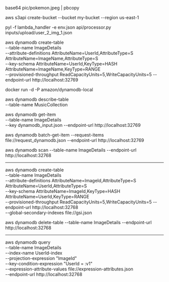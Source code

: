 
base64 pic/pokemon.jpeg | pbcopy

aws s3api create-bucket --bucket my-bucket --region us-east-1


pyl -f lambda_handler -e env.json api/processor.py inputs/upload/user_2_img_1.json

aws dynamodb create-table \
    --table-name ImageDetails \
    --attribute-definitions AttributeName=UserId,AttributeType=S AttributeName=ImageName,AttributeType=S \
    --key-schema AttributeName=UserId,KeyType=HASH AttributeName=ImageName,KeyType=RANGE \
    --provisioned-throughput ReadCapacityUnits=5,WriteCapacityUnits=5 --endpoint-url http://localhost:32769
    
docker run -d -P amazon/dynamodb-local

aws dynamodb describe-table \
    --table-name MusicCollection
    
aws dynamodb get-item \
    --table-name ImageDetails \
    --key dynamodb_input.json --endpoint-url http://localhost:32769
    
aws dynamodb batch-get-item --request-items file://request_dynamodb.json --endpoint-url http://localhost:32769

aws dynamodb scan --table-name ImageDetails --endpoint-url http://localhost:32768



---
aws dynamodb create-table \
    --table-name ImageDetails \
    --attribute-definitions AttributeName=ImageId,AttributeType=S AttributeName=UserId,AttributeType=S \
    --key-schema AttributeName=ImageId,KeyType=HASH AttributeName=UserId,KeyType=RANGE  \
    --provisioned-throughput ReadCapacityUnits=5,WriteCapacityUnits=5 --endpoint-url http://localhost:32768 \
    --global-secondary-indexes file://gsi.json

 aws dynamodb delete-table --table-name ImageDetails --endpoint-url http://localhost:32768

-----

aws dynamodb query \
    --table-name ImageDetails \
    --index-name UserId-index \
    --projection-expression "ImageId" \
    --key-condition-expression "UserId = :v1" \
    --expression-attribute-values file://expression-attributes.json \
    --endpoint-url http://localhost:32768